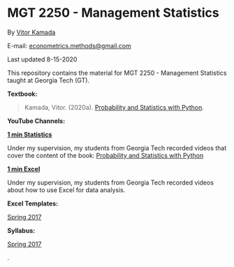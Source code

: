 # MGT 2250 - Management Statistics

By [Vitor Kamada](https://www.linkedin.com/in/vitor-kamada-1b73a078)

E-mail: econometrics.methods@gmail.com

Last updated 8-15-2020

This repository contains the material for 
MGT 2250 - Management Statistics taught at Georgia Tech (GT).

**Textbook:**

> Kamada, Vitor. (2020a). [Probability and Statistics with Python](https://prob-stat-python.github.io/textbook). 

**YouTube Channels:**

[**1 min Statistics**](https://www.youtube.com/channel/UCrdPpsjVsT_ivSBCbY8yMww )

Under my supervision, my students from Georgia Tech recorded videos that cover the content of the book: [Probability and Statistics with Python](https://prob-stat-python.github.io/textbook)

[**1 min Excel**](https://www.youtube.com/channel/UCDP-NH6Q01EE7OPxkafcJKw/videos)

Under my supervision, my students from Georgia Tech recorded videos about how to use Excel for data analysis.


**Excel Templates:**

[Spring 2017](https://github.com/VitorKamada/MGT2250/tree/master/Excel%20Templates)


**Syllabus:**

[Spring 2017](https://github.com/VitorKamada/MGT2250/raw/master/Syllabus/MGT%202250%20Management%20Statistics%20(Spring%202017).pdf)




.

